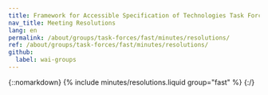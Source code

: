 ```yaml
---
title: Framework for Accessible Specification of Technologies Task Force Meeting Resolutions
nav_title: Meeting Resolutions
lang: en
permalink: /about/groups/task-forces/fast/minutes/resolutions/
ref: /about/groups/task-forces/fast/minutes/resolutions/
github:
  label: wai-groups
---
```


{::nomarkdown}
{% include minutes/resolutions.liquid group="fast" %}
{:/}